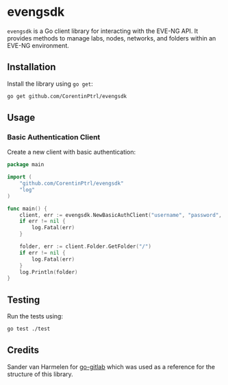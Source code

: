 # evengsdk

`evengsdk` is a Go client library for interacting with the EVE-NG API. It provides methods to manage labs, nodes, networks, and folders within an EVE-NG environment.

## Installation

Install the library using `go get`:

```sh
go get github.com/CorentinPtrl/evengsdk
```

## Usage

### Basic Authentication Client

Create a new client with basic authentication:

```go
package main

import (
    "github.com/CorentinPtrl/evengsdk"
    "log"
)

func main() {
    client, err := evengsdk.NewBasicAuthClient("username", "password", "0", "http://your-eve-ng-host")
    if err != nil {
        log.Fatal(err)
    }

    folder, err := client.Folder.GetFolder("/")
    if err != nil {
        log.Fatal(err)
    }
    log.Println(folder)
}
```

## Testing

Run the tests using:

```sh
go test ./test
```

## Credits
Sander van Harmelen for [go-gitlab](https://github.com/xanzy/go-gitlab) which was used as a reference for the structure of this library.
